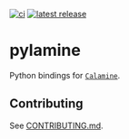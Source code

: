 [![ci](https://github.com/cnpryer/pylamine/workflows/ci/badge.svg)](https://github.com/cnpryer/pylamine/actions)
[![latest release](https://img.shields.io/pypi/v/pylamine.svg)](https://pypi.org/project/pylamine/)

# pylamine

Python bindings for [`Calamine`](https://github.com/tafia/calamine).

## Contributing

See [CONTRIBUTING.md](./CONTRIBUTING.md).
